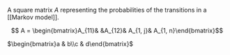 A square matrix $A$ representing the probabilities of the transitions in a [[Markov model]].


$$
A = \begin{bmatrix}A_{11}& &A_{12}& A_{1, j}& A_{1, n}\end{bmatrix}$$


$\begin{bmatrix}a & b\\c & d\end{bmatrix}$
